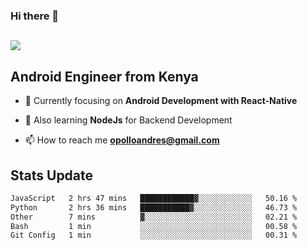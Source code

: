 ### Hi there 👋
<h2 align="left"><img src="https://readme-typing-svg.herokuapp.com?color='blue'&lines=I'm+Andrew+Opollo😊;Welcome+to+my+Github😜"> </h2>

## Android Engineer from Kenya


- 🌱 Currently focusing on **Android Development with React-Native**

- 🔭 Also learning **NodeJs** for Backend Development

- 📫 How to reach me **opolloandres@gmail.com**


## Stats Update
<!--START_SECTION:waka-->

```txt
JavaScript   2 hrs 47 mins   ████████████▓░░░░░░░░░░░░   50.16 %
Python       2 hrs 36 mins   ███████████▓░░░░░░░░░░░░░   46.73 %
Other        7 mins          ▓░░░░░░░░░░░░░░░░░░░░░░░░   02.21 %
Bash         1 min           ░░░░░░░░░░░░░░░░░░░░░░░░░   00.58 %
Git Config   1 min           ░░░░░░░░░░░░░░░░░░░░░░░░░   00.31 %
```

<!--END_SECTION:waka-->


